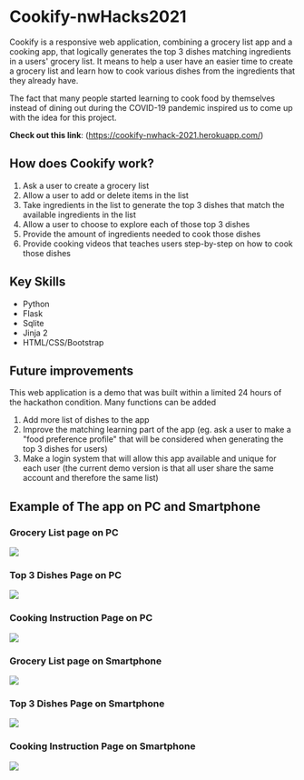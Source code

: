 # Cookify-nwHacks2021
Cookify is a responsive web application, combining a grocery list app and a cooking app, that logically generates the top 3 dishes matching ingredients in a users' grocery list. It means to help a user have an easier time to create a grocery list and learn how to cook various dishes from the ingredients that they already have.

The fact that many people started learning to cook food by themselves instead of dining out during the COVID-19 pandemic inspired us to come up with the idea for this project.

**Check out this link**: (https://cookify-nwhack-2021.herokuapp.com/) 

## How does Cookify work?
1. Ask a user to create a grocery list 
2. Allow a user to add or delete items in the list
3. Take ingredients in the list to generate the top 3 dishes that match the available ingredients in the list
4. Allow a user to choose to explore each of those top 3 dishes
5. Provide the amount of ingredients needed to cook those dishes
6. Provide cooking videos that teaches users step-by-step on how to cook those dishes

## Key Skills
* Python
* Flask
* Sqlite
* Jinja 2
* HTML/CSS/Bootstrap

## Future improvements
This web application is a demo that was built within a limited 24 hours of the hackathon condition. Many functions can be added
1. Add more list of dishes to the app
2. Improve the matching learning part of the app (eg. ask a user to make a "food preference profile" that will be considered when generating the top 3 dishes for users)
3. Make a login system that will allow this app available and unique for each user (the current demo version is that all user share the same account and therefore the same list)

## Example of The app on PC and Smartphone

### Grocery List page on PC
<img src="design_prototype/GroceryListOnPC.jpg">    

### Top 3 Dishes Page on PC
<img src="design_prototype/Top3RandonGernaeratorPC.jpg"> 

### Cooking Instruction Page on PC
<img src="design_prototype/CookingInstructionPC.jpg"> 

### Grocery List page on Smartphone
<img src="design_prototype/GroceryListSmartphone.jpg">

### Top 3 Dishes Page on Smartphone
<img src="design_prototype/Top3RandonGernaeratorPageSmartphone.jpg">  

### Cooking Instruction Page on Smartphone
<img src="design_prototype/CookingInstructionSmartphone.jpg">
